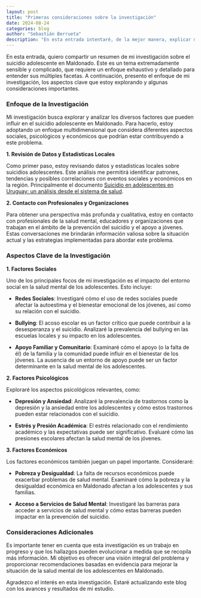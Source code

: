 ```yaml
---
layout: post
title: "Primeras consideraciones sobre la investigación"
date: 2024-08-24
categories: blog
author: "Sebastián Berrueta"
description: "En esta entrada intentaré, de la mejor manera, explicar mi enfoque en la investigación, proporcionar un vistazo general a la misma y algunas consideraciones a tener en cuenta."
---
```


En esta entrada, quiero compartir un resumen de mi investigación sobre el suicidio adolescente en Maldonado. Este es un tema extremadamente sensible y complicado, que requiere un enfoque exhaustivo y detallado para entender sus múltiples facetas. A continuación, presento el enfoque de mi investigación, los aspectos clave que estoy explorando y algunas consideraciones importantes.

### Enfoque de la Investigación

Mi investigación busca explorar y analizar los diversos factores que pueden influir en el suicidio adolescente en Maldonado. Para hacerlo, estoy adoptando un enfoque multidimensional que considera diferentes aspectos sociales, psicológicos y económicos que podrían estar contribuyendo a este problema.

**1. Revisión de Datos y Estadísticas Locales**

Como primer paso, estoy revisando datos y estadísticas locales sobre suicidios adolescentes. Este análisis me permitirá identificar patrones, tendencias y posibles correlaciones con eventos sociales y económicos en la región. Principalmente el documento <a href="https://www.gub.uy/ministerio-salud-publica/sites/ministerio-salud-publica/files/documentos/publicaciones/Suicidio%20en%20adolescentes%20en%20Uruguay%20-%20un%20an%C3%A1lisis%20desde%20el%20sistema%20de%20salud.pdf" target="_blank">Suicidio en adolescentes en Uruguay: un análisis desde el sistema de salud</a>.

**2. Contacto con Profesionales y Organizaciones**

Para obtener una perspectiva más profunda y cualitativa, estoy en contacto con profesionales de la salud mental, educadores y organizaciones que trabajan en el ámbito de la prevención del suicidio y el apoyo a jóvenes. Estas conversaciones me brindarán información valiosa sobre la situación actual y las estrategias implementadas para abordar este problema.

### Aspectos Clave de la Investigación

**1. Factores Sociales**

Uno de los principales focos de mi investigación es el impacto del entorno social en la salud mental de los adolescentes. Esto incluye:

- **Redes Sociales**: Investigaré cómo el uso de redes sociales puede afectar la autoestima y el bienestar emocional de los jóvenes, así como su relación con el suicidio.

- **Bullying**: El acoso escolar es un factor crítico que puede contribuir a la desesperanza y el suicidio. Analizaré la prevalencia del bullying en las escuelas locales y su impacto en los adolescentes.

- **Apoyo Familiar y Comunitario**: Examinaré cómo el apoyo (o la falta de él) de la familia y la comunidad puede influir en el bienestar de los jóvenes. La ausencia de un entorno de apoyo puede ser un factor determinante en la salud mental de los adolescentes.

**2. Factores Psicológicos**

Exploraré los aspectos psicológicos relevantes, como:

- **Depresión y Ansiedad**: Analizaré la prevalencia de trastornos como la depresión y la ansiedad entre los adolescentes y cómo estos trastornos pueden estar relacionados con el suicidio.

- **Estrés y Presión Académica**: El estrés relacionado con el rendimiento académico y las expectativas puede ser significativo. Evaluaré cómo las presiones escolares afectan la salud mental de los jóvenes.

**3. Factores Económicos**

Los factores económicos también juegan un papel importante. Consideraré:

- **Pobreza y Desigualdad**: La falta de recursos económicos puede exacerbar problemas de salud mental. Examinaré cómo la pobreza y la desigualdad económica en Maldonado afectan a los adolescentes y sus familias.

- **Acceso a Servicios de Salud Mental**: Investigaré las barreras para acceder a servicios de salud mental y cómo estas barreras pueden impactar en la prevención del suicidio.

### Consideraciones Adicionales

Es importante tener en cuenta que esta investigación es un trabajo en progreso y que los hallazgos pueden evolucionar a medida que se recopila más información. Mi objetivo es ofrecer una visión integral del problema y proporcionar recomendaciones basadas en evidencia para mejorar la situación de la salud mental de los adolescentes en Maldonado.

Agradezco el interés en esta investigación. Estaré actualizando este blog con los avances y resultados de mi estudio.